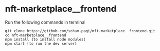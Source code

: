 # nft-marketplace__frontend

Run the following commands in terminal

```
git clone https://github.com/soham-pagi/nft-marketplace__frontend.git
cd nft-marketplace__frontend
npm install (to install node modules)
npm start (to run the dev server)
```

